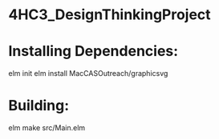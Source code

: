 # 4HC3_DesignThinkingProject
# Installing Dependencies:
elm init elm install MacCASOutreach/graphicsvg
# Building:
elm make src/Main.elm
